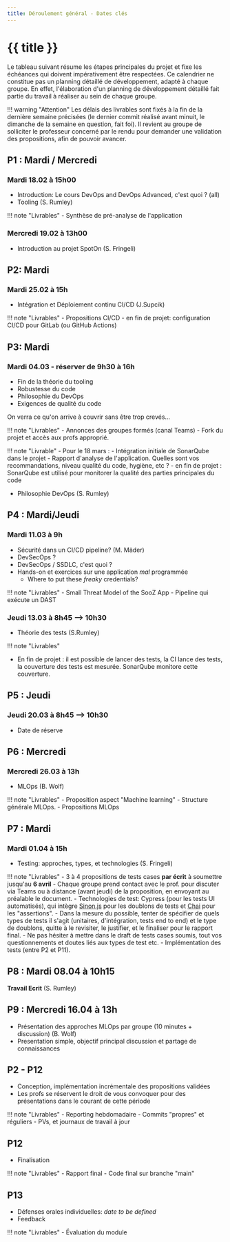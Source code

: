 ```yaml
---
title: Déroulement général - Dates clés
---
```


# {{ title }}

Le tableau suivant résume les étapes principales du projet et fixe les
échéances qui doivent impérativement être respectées. Ce calendrier ne
constitue pas un planning détaillé de développement, adapté à chaque
groupe. En effet, l'élaboration d'un planning de développement détaillé
fait partie du travail à réaliser au sein de chaque groupe.

!!! warning "Attention"
    Les délais des livrables sont fixés à la fin de la dernière semaine
    précisées (le dernier commit réalisé avant minuit, le dimanche de la
    semaine en question, fait foi). Il revient au groupe de solliciter
    le professeur concerné par le rendu pour demander une validation des
    propositions, afin de pouvoir avancer.

## P1 : Mardi / Mercredi

### Mardi 18.02 à 15h00

- Introduction: Le cours DevOps and DevOps Advanced, c'est quoi ? (all)
- Tooling (S. Rumley)

!!! note "Livrables"
    - Synthèse de pré-analyse de l'application

### Mercredi 19.02 à 13h00

- Introduction au projet SpotOn (S. Fringeli)

## P2: Mardi

### Mardi 25.02 à 15h

- Intégration et Déploiement continu CI/CD (J.Supcik)

!!! note "Livrables"
    - Propositions CI/CD
    - en fin de projet: configuration CI/CD pour GitLab (ou GitHub Actions)

## P3: Mardi

### Mardi 04.03 - réserver de 9h30 à 16h

- Fin de la théorie du tooling
- Robustesse du code
- Philosophie du DevOps
- Exigences de qualité du code

On verra ce qu'on arrive à couvrir sans être trop crevés...

!!! note "Livrables"
    - Annonces des groupes formés (canal Teams)
    - Fork du projet et accès aux profs approprié.


!!! note "Livrable"
    - Pour le 18 mars : 
        - Intégration initiale de SonarQube dans le projet
        - Rapport d'analyse de l'application. Quelles sont vos recommandations, niveau qualité du code, hygiène, etc ?
    - en fin de projet : SonarQube est utilisé pour monitorer la qualité des parties principales du code

- Philosophie DevOps (S. Rumley)

## P4 : Mardi/Jeudi

### Mardi 11.03 à 9h

- Sécurité dans un CI/CD pipeline? (M. Mäder)
- DevSecOps ?
- DevSecOps / SSDLC, c'est quoi ?
- Hands-on et exercices sur une application *mal* programmée
    - Where to put these *freaky* credentials?

!!! note "Livrables"
    - Small Threat Model of the SooZ App
    - Pipeline qui exécute un DAST

### Jeudi 13.03 à 8h45 --> 10h30

- Théorie des tests (S.Rumley)

!!! note "Livrables"
- En fin de projet : il est possible de lancer des tests, la CI lance
des tests, la couverture des tests est mesurée. SonarQube monitore
cette couverture.


## P5 : Jeudi

### Jeudi 20.03 à 8h45 --> 10h30

- Date de réserve

## P6 : Mercredi

### Mercredi 26.03 à 13h

- MLOps (B. Wolf)

!!! note "Livrables"
    - Proposition aspect "Machine learning"
    - Structure générale MLOps.
    - Propositions MLOps

## P7 : Mardi

### Mardi 01.04 à 15h

-  Testing: approches, types, et technologies (S. Fringeli) 

!!! note "Livrables"
    - 3 à 4 propositions de tests cases **par écrit** à soumettre jusqu'au **6 avril**
    - Chaque groupe prend contact avec le prof. pour discuter via Teams ou à distance (avant jeudi) de la proposition, en envoyant au préalable le document.
    - Technologies de test: Cypress (pour les tests UI automatisés), qui intègre [Sinon.js](https://docs.cypress.io/api/utilities/sinon) pour les doublons de tests et [Chai](https://docs.cypress.io/guides/references/assertions) pour les "assertions".
    - Dans la mesure du possible, tenter de spécifier de quels types de tests il s'agit (unitaires, d'intégration, tests end to end) et le type de doublons, quitte à le revisiter, le justifier, et le finaliser pour le rapport final.
    - Ne pas hésiter à mettre dans le draft de tests cases soumis, tout vos questionnements et doutes liés aux types de test etc.
    - Implémentation des tests (entre P2 et P11).

## P8 : Mardi 08.04 à 10h15

**Travail Ecrit** (S. Rumley)

## P9 : Mercredi 16.04 à 13h

- Présentation des approches MLOps par groupe (10 minutes + discussion) (B. Wolf)
- Presentation simple, objectif principal discussion et partage de connaissances

## P2 - P12

- Conception, implémentation incrémentale des propositions validées
- Les profs se réservent le droit de vous convoquer pour des
  présentations dans le courant de cette période

!!! note "Livrables"
    - Reporting hebdomadaire
    - Commits "propres" et réguliers
    - PVs, et journaux de travail à jour

## P12

- Finalisation

!!! note "Livrables"
    - Rapport final
    - Code final sur branche "main"

## P13

- Défenses orales individuelles: *date to be defined*
- Feedback

!!! note "Livrables"
    - Évaluation du module

